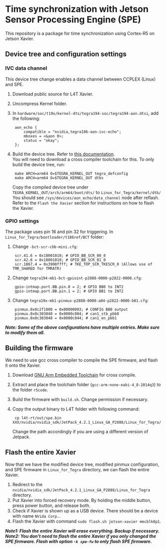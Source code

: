 # Time synchronization with Jetson Sensor Processing Engine (SPE)
This repository is a package for time synchronization using Cortex-R5 on Jetson 
Xavier.

## Device tree and configuration settings
### IVC data channel
This device tree change enables a data channel between CCPLEX (Linux) and SPE.

1. Download public source for L4T Xavier.
2. Uncompress Kernel folder.
3. In `hardware/soc/t19x/kernel-dts/tegra194-soc/tegra194-aon.dtsi`, add the 
following:  

        aon_echo {
            compatible = "nvidia,tegra186-aon-ivc-echo";
            mboxes = <&aon 0>;
            status = "okay";
        };

4. Build the device tree. Refer to [this documentation](https://docs.nvidia.com/jetson/l4t/index.html#page/Tegra%2520Linux%2520Driver%2520Package%2520Development%2520Guide%2Fkernel_custom.html%23wwpID0E0ZC0HA).  
    You will need to download a cross compiler toolchain for this.
    To only build the device tree, run:

        make ARCH=arm64 O=$TEGRA_KERNEL_OUT tegra_defconfig
        make ARCH=arm64 O=$TEGRA_KERNEL_OUT dtbs

    Copy the compiled device tree under `TEGRA_KERNEL_OUT/arch/arm64/boot/dts/` 
    to `Linux_for_Tegra/kernel/dtb/`
    You should see `/sys/devices/aon_echo/data_channel` node after reflash. 
Refer to the `Flash the Xavier` section for instructions on how to flash the 
Xavier.

### GPIO settings
The package uses pin 16 and pin 32 for triggering.
In `Linux_for_Tegra/bootloader/t186ref/BCT` folder:

1. Change `-bct-scr-cbb-mini.cfg`:  

        scr.41.6 = 0x18001010; # GPIO_BB_SCR_00_0
        scr.42.6 = 0x18001010; # GPIO_BB_SCR_01_0
        scr.1867.4 = 0x3900ffff; # TKE_TOP_SCR_TKESCR_0 (Allows use of TMR_SHARED for TMRATR)

2. Change `tegra194-mb1-bct-gpioint-p2888-0000-p2822-0000.cfg`:  

        gpio-intmap.port.BB.pin.0 = 2; # GPIO BB0 to INT2
        gpio-intmap.port.BB.pin.1 = 2; # GPIO BB1 to INT2

3. Change `tegra19x-mb1-pinmux-p2888-0000-a04-p2822-0000-b01.cfg`:  

        pinmux.0x0c2f1800 = 0x00000003; # CONFIG BB0 output
        pinmux.0x0c303040 = 0x0000c004; # can1_stb_pbb0
        pinmux.0x0c303048 = 0x0000c044; # can1_en_pbb1

_**Note: Some of the above configurations have multiple entries. Make sure to 
modify them all.**_

## Building the firmware
We need to use gcc cross compiler to compile the SPE firmware, and flash it 
onto the Xavier.

1. Download [GNU Arm Embedded Toolchain](https://launchpad.net/gcc-arm-embedded/4.8/4.8-2014-q3-update) 
for cross compile.
2. Extract and place the toolchain folder (`gcc-arm-none-eabi-4_8-2014q3`) to 
the folder `r5code`.
3. Build the firmware with `build.sh`. Change permission if necessary.
4. Copy the output binary to L4T folder with following command: 

        cp l4t-rt/out/spe.bin XXX/nvidia/nvidia_sdk/JetPack_4.2.1_Linux_GA_P2888/Linux_for_Tegra/bootloader/spe_t194.bin 

    Change the path accordingly if you are using a different version of Jetpack.

## Flash the entire Xavier
Now that we have the modified device tree, modified pinmux configuration, and 
SPE firmware in `Linux_for_Tegra` directory, we can flash the entire Xavier.

1. Redirect to the 
`nvidia/nvidia_sdk/JetPack_4.2.1_Linux_GA_P2888/Linux_for_Tegra` directory.
1. Put Xavier into forced recovery mode. By holding the middle button, press 
power button, and release both.
1. Check if Xavier is shown up as a USB device. There should be a device with 
name `NVida Corp.`.
1. Flash the Xavier with command `sudo flash.sh jetson-xavier mmcblk0p1`.

_**Note1: Flash the entire Xavier will erase everything. Backup if necessary.**_  
_**Note2: You don't need to flash the entire Xavier if you only changed the 
SPE firmware. Flash with option `-k spe-fw` to only flash SPE firmware.**_


